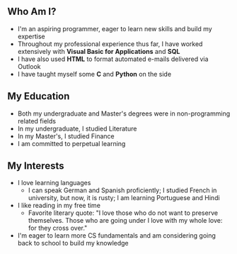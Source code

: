 ## Who Am I?

- I'm an aspiring programmer, eager to learn new skills and build my expertise
- Throughout my professional experience thus far, I have worked extensively with **Visual Basic for Applications** and **SQL**
- I have also used **HTML** to format automated e-mails delivered via Outlook 
- I have taught myself some **C** and **Python** on the side

## My Education

- Both my undergraduate and Master's degrees were in non-programming related fields
- In my undergraduate, I studied Literature
- In my Master's, I studied Finance
- I am committed to perpetual learning

## My Interests

- I love learning languages 
  - I can speak German and Spanish proficiently; I studied French in university, but now, it is rusty; I am learning Portuguese and Hindi
- I like reading in my free time
  - Favorite literary quote: "I love those who do not want to preserve themselves. Those who are going under I love with my whole love: for they cross over."
- I'm eager to learn more CS fundamentals and am considering going back to school to build my knowledge
